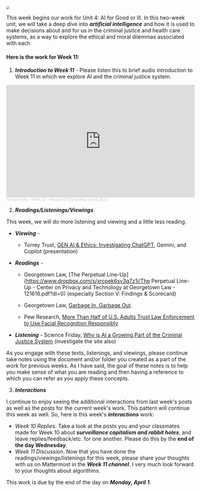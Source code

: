 <img src="https://images.unsplash.com/photo-1589994965851-a8f479c573a9?q=80&w=2070&auto=format&fit=crop&ixlib=rb-4.0.3&ixid=M3wxMjA3fDB8MHxwaG90by1wYWdlfHx8fGVufDB8fHx8fA%3D%3D" style="zoom:50%;" >

This week begins  our work for Unit 4: AI for Good or Ill. In this two-week unit, we will take a deep dive into ***artificial intelligence*** and how it is used to make decisions about and for us in the criminal justice and health care systems, as a way to explore the ethical and moral dilemmas associated with each


#### Here is the work for Week 11:

1. ***Introduction to Week 11*** - Please listen this to brief audio introduction to Week 11 in which we explore AI and the criminal justice system.

<iframe width="100%" height="300" scrolling="no" frameborder="no" allow="autoplay" src="https://w.soundcloud.com/player/?url=https%3A//api.soundcloud.com/tracks/1777066965&color=%23ff5500&auto_play=false&hide_related=false&show_comments=true&show_user=true&show_reposts=false&show_teaser=true&visual=true"></iframe><div style="font-size: 10px; color: #cccccc;line-break: anywhere;word-break: normal;overflow: hidden;white-space: nowrap;text-overflow: ellipsis; font-family: Interstate,Lucida Grande,Lucida Sans Unicode,Lucida Sans,Garuda,Verdana,Tahoma,sans-serif;font-weight: 100;"><a href="https://soundcloud.com/gerald-ardito" title="Gerald Ardito" target="_blank" style="color: #cccccc; text-decoration: none;">Gerald Ardito</a> · <a href="https://soundcloud.com/gerald-ardito/week-11-impacts-of-computing-spring-2024" title="Week 11 - Impacts Of Computing Spring 2024" target="_blank" style="color: #cccccc; text-decoration: none;">Week 11 - Impacts Of Computing Spring 2024</a></div>


2. ***Readings/Listenings/Viewings***

This week, we will do more listening and viewing and a little less reading. 

* ***Viewing*** - 

  * Torrey Trust, [GEN AI & Ethics: Investigating ChatGPT](https://manhattanville-my.sharepoint.com/:p:/g/personal/gerald_ardito_mville_edu/EfuQ5FAPsphPh7X2ZAeBP00Bsw_RE5TTNgIm3FbK73ofsw?e=gJLNZAg), Gemini, and Copilot (presentation)

    

* ***Readings*** - 

  * Georgetown Law, [The Perpetual Line-Up](https://www.dropbox.com/s/xrcpek6sv3q7z1i/The Perpetual Line-Up - Center on Privacy and Technology at Georgetown Law - 121616.pdf?dl=0) (especially Section V: Findings & Scorecard)

  * Georgetown Law, [Garbage In, Garbage Out](https://www.flawedfacedata.com/).

  * Pew Research, [More Than Half of U.S. Adults Trust Law Enforcement to Use Facial Recognition Responsibly](https://www.dropbox.com/s/v50jkvdqnxsqy8a/09.05.19.facial_recognition_FULLREPORT_update.pdf?dl=0)

* ***Listening*** - Science Friday, [Why is AI a Growing Part of the Criminal Justice System](https://www.sciencefriday.com/segments/artificial-intelligence-is-a-growing-part-of-the-criminal-justice-system-should-we-be-worried/) (investigate the site also)

As you engage with these texts, listenings, and viewings, please continue take notes using the document and/or folder you created as a part of the work for previous weeks.  As I have said, the goal of these notes is to help you make sense of what you are reading and then having a reference to which you can refer as you apply these concepts. 

3. ***Interactions***

I continue to enjoy seeing the additional interactions from last week's posts as well as the posts for the current week's work. This pattern will continue this week as well. So, here is this week's ***interactions*** work:

- *Week 10 Replies*. Take a look at the posts you and your classmates made for Week 10 about ***surveillance capitalism and rabbit holes***, and leave replies/feedback/etc. for one another. Please do this by the **end of the day Wednesday**.
- *Week 11 Discussion*. Now that you have done the readings/viewings/listenings for this week, please share your thoughts with us on Mattermost in the ***Week 11 channel***. I very much look forward to your thoughts about algorithms.

This work is due by the end of the day on ***Monday,  April 1***.